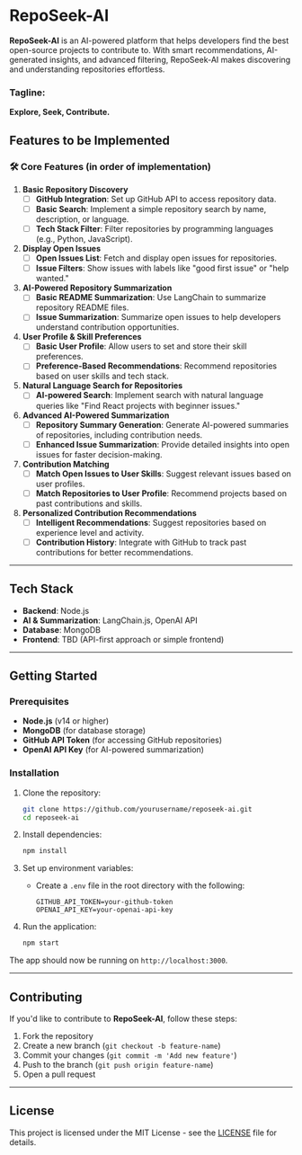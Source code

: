 # RepoSeek-AI  

**RepoSeek-AI** is an AI-powered platform that helps developers find the best open-source projects to contribute to. With smart recommendations, AI-generated insights, and advanced filtering, RepoSeek-AI makes discovering and understanding repositories effortless.  

### Tagline:  
**Explore, Seek, Contribute.**  

## Features to be Implemented  

### 🛠️ **Core Features (in order of implementation)**  

1. **Basic Repository Discovery**  
   - [ ] **GitHub Integration**: Set up GitHub API to access repository data.  
   - [ ] **Basic Search**: Implement a simple repository search by name, description, or language.  
   - [ ] **Tech Stack Filter**: Filter repositories by programming languages (e.g., Python, JavaScript).  

2. **Display Open Issues**  
   - [ ] **Open Issues List**: Fetch and display open issues for repositories.  
   - [ ] **Issue Filters**: Show issues with labels like "good first issue" or "help wanted."  

3. **AI-Powered Repository Summarization**  
   - [ ] **Basic README Summarization**: Use LangChain to summarize repository README files.  
   - [ ] **Issue Summarization**: Summarize open issues to help developers understand contribution opportunities.  

4. **User Profile & Skill Preferences**  
   - [ ] **Basic User Profile**: Allow users to set and store their skill preferences.  
   - [ ] **Preference-Based Recommendations**: Recommend repositories based on user skills and tech stack.  

5. **Natural Language Search for Repositories**  
   - [ ] **AI-powered Search**: Implement search with natural language queries like "Find React projects with beginner issues."  

6. **Advanced AI-Powered Summarization**  
   - [ ] **Repository Summary Generation**: Generate AI-powered summaries of repositories, including contribution needs.  
   - [ ] **Enhanced Issue Summarization**: Provide detailed insights into open issues for faster decision-making.  

7. **Contribution Matching**  
   - [ ] **Match Open Issues to User Skills**: Suggest relevant issues based on user profiles.  
   - [ ] **Match Repositories to User Profile**: Recommend projects based on past contributions and skills.  

8. **Personalized Contribution Recommendations**  
   - [ ] **Intelligent Recommendations**: Suggest repositories based on experience level and activity.  
   - [ ] **Contribution History**: Integrate with GitHub to track past contributions for better recommendations.  

---

## Tech Stack  

- **Backend**: Node.js  
- **AI & Summarization**: LangChain.js, OpenAI API  
- **Database**: MongoDB  
- **Frontend**: TBD (API-first approach or simple frontend)  

---

## Getting Started  

### Prerequisites  

- **Node.js** (v14 or higher)  
- **MongoDB** (for database storage)  
- **GitHub API Token** (for accessing GitHub repositories)  
- **OpenAI API Key** (for AI-powered summarization)  

### Installation  

1. Clone the repository:  
   ```bash
   git clone https://github.com/yourusername/reposeek-ai.git
   cd reposeek-ai
   ```  

2. Install dependencies:  
   ```bash
   npm install
   ```  

3. Set up environment variables:  
   - Create a `.env` file in the root directory with the following:  
     ```
     GITHUB_API_TOKEN=your-github-token
     OPENAI_API_KEY=your-openai-api-key
     ```  

4. Run the application:  
   ```bash
   npm start
   ```  

The app should now be running on `http://localhost:3000`.  

---

## Contributing  

If you'd like to contribute to **RepoSeek-AI**, follow these steps:  

1. Fork the repository  
2. Create a new branch (`git checkout -b feature-name`)  
3. Commit your changes (`git commit -m 'Add new feature'`)  
4. Push to the branch (`git push origin feature-name`)  
5. Open a pull request  

---

## License  

This project is licensed under the MIT License - see the [LICENSE](LICENSE) file for details.  
